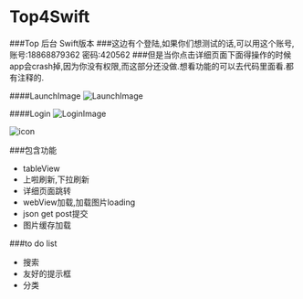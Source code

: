 Top4Swift
=========
###Top 后台 Swift版本
###这边有个登陆,如果你们想测试的话,可以用这个账号,
账号:18868879362
密码:420562
###但是当你点击详细页面下面得操作的时候app会crash掉,因为你没有权限,而这部分还没做.想看功能的可以去代码里面看.都有注释的.

####LaunchImage
![LaunchImage](http://woowen.qiniudn.com/Top4swiftLaunchImage.png)

####Login
![LoginImage](http://woowen.qiniudn.com/LoginImage.png)

![icon](http://s7.mogucdn.com/pic/141201/16ywbt_ieygizrqmjsgmy3emqytambqgyyde_320x590.jpg)

###包含功能

  * tableView
  * 上啦刷新,下拉刷新
  * 详细页面跳转
  * webView加载,加载图片loading
  * json get post提交
  * 图片缓存加载
  
###to do list

  * 搜索
  * 友好的提示框
  * 分类
